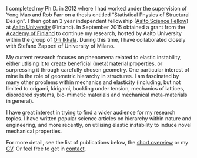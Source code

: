 I completed my Ph.D. in 2012 where I had worked under the supervision of Yong Mao and Rob Farr on a thesis entitled “Statistical Physics of Structural Design”. I then got an 3 year independent fellowship ([Aalto Science Fellow][ascifellow]) at [Aalto University][aalto] (Finland). In September 2015 obtained a grant from the [Academy of Finland][aka] to continue my research, hosted by Aalto University within the group of [Olli Ikkala][olli]. During this time, I have collaborated closely with Stefano Zapperi of University of Milano.

My current research focuses on phenomena related to elastic instability, either utlising it to create beneficial (meta)material properties, or surpressing it through carefully chosen geometry. One particular interest of mine is the role of geometric hierarchy in structures. I am fascinated by many other problems within mechanics and elasticity (including, but not limited to origami, kirigami, buckling under tension, mechanics of lattices, disordered systems, bio-mimetic materials and mechanical meta-materials in general).

I have great interest in trying to find a wider audience for my research topics. I have written popular science articles on hierarchy within nature and engineering, and more recently, on utilising elastic instability to induce novel mechanical properties.

For more detail, see the list of publications below, the [short overview][bio] or my [CV][cv]. Or feel free to get in [contact][contact].

[aalto]: http://aalto.fi/
[asci]: http://asci.aalto.fi/
[ascifellow]: http://asci.aalto.fi/en/science-fellows/
[cv]: /CV/
[bio]: bio
[contact]: /contact/
[aka]:http://www.aka.fi/en
[olli]:http://physics.aalto.fi/groups/molmat/
